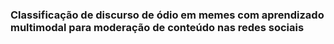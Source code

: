 ### Classificação de discurso de ódio em memes com aprendizado multimodal para moderação de conteúdo nas redes sociais
